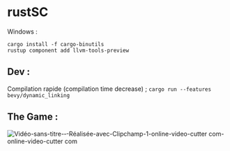 # rustSC


Windows :

```shell
cargo install -f cargo-binutils
rustup component add llvm-tools-preview
```

## Dev :

Compilation rapide (compilation time decrease) ;
`cargo run --features bevy/dynamic_linking`

## The Game : 

![Vidéo-sans-titre-‐-Réalisée-avec-Clipchamp-_1_-_online-video-cutter com_-_online-video-cutter com_](https://github.com/EFREI-Mastere-Dev-FullStack/rust_sc/assets/115480519/db745692-ab9b-4165-8194-9ac1c981d3c4)

